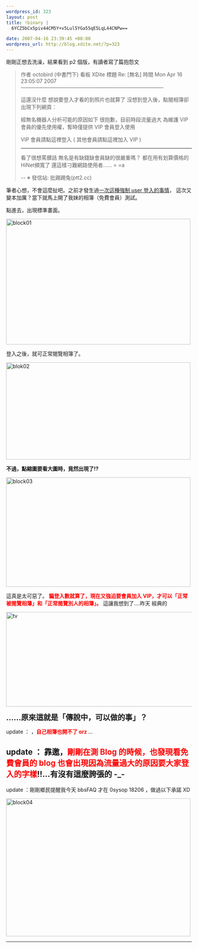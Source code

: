 ```yaml
--- 
wordpress_id: 323
layout: post
title: !binary |
  6YCZ5bCx5piv44CM5Y+v5Lul5YGa55qE5LqL44CNPw==

date: 2007-04-16 23:39:45 +08:00
wordpress_url: http://blog.xdite.net/?p=323
---
```

剛剛正想去洗澡，結果看到 p2 個版，有讀者寫了篇抱怨文

<blockquote> 作者  octobird (中書門下)                                        看板  XDite
 標題  Re: [無名]
 時間  Mon Apr 16 23:05:07 2007
───────────────────────────────────────

這還沒什麼
想說要登入才看的到照片也就算了
沒想到登入後，點閱相簿卻出現下列網頁：

經無名機器人分析可能的原因如下
很抱歉，目前時段流量過大
為維護 VIP 會員的優先使用權，暫時僅提供 VIP 會員登入使用

VIP 會員請點這裡登入   ( 其他會員請點這裡加入 VIP )

---
看了很想罵髒話
無名是有缺錢缺會員缺的很嚴重嗎？
都在用有划算價格的HiNet頻寬了
還這樣刁難網路使用者......
= =a

--
※ 發信站: 批踢踢兔(ptt2.cc)</blockquote>

筆者心想，不會這麼扯吧。之前才發生過<a href="http://blog.xdite.net/?p=303">一次這種強制 user  登入的事情</a>， 這次又變本加厲？當下就馬上開了我妹的相簿（免費會員）測試。

點進去，出現標準畫面。

<a href="http://www.flickr.com/photos/14765209@N00/461607252/" title="Photo Sharing"><img src="http://farm1.static.flickr.com/188/461607252_2f082dea02.jpg" alt="block01" height="340" width="500" /></a>

登入之後，就可正常閱覽相簿了。

<a href="http://www.flickr.com/photos/14765209@N00/461610842/" title="Photo Sharing"><img src="http://farm1.static.flickr.com/182/461610842_6c9226c284.jpg" alt="blok02" height="263" width="500" /></a>


<strong>不過，點縮圖要看大圖時，竟然出現了!?</strong>


<!--more-->
<a href="http://www.flickr.com/photos/14765209@N00/461607446/" title="Photo Sharing"><img src="http://farm1.static.flickr.com/253/461607446_196aa3a29a.jpg" alt="block03" height="296" width="500" /></a>

這真是太可惡了。
<font color="#ff0000"><b>騙登入數就算了，現在又強迫要會員加入 VIP，才可以「正常被閱覽相簿」和「正常閱覽別人的相簿」。</b></font>
這讓我想到了....昨天 經典的

<a href="http://www.flickr.com/photos/14765209@N00/460788699/" title="Photo Sharing"><img src="http://farm1.static.flickr.com/180/460788699_290ce50fde_o.jpg" alt="tv" height="256" width="542" /></a>

<b><big><big>......原來這就是「傳說中，可以做的事」？</big></big></b>

update ： ，<font color="#ff0000"><strong>自己相簿也開不了 orz </strong></font>...

update ： 靠邀，<font color="#ff0000"><strong>剛剛在測 Blog 的時候，也發現看免費會員的 blog 也會出現因為流量過大的原因要大家登入的字樣</strong></font>!!...有沒有這麼誇張的 -_-
---

update ：剛剛鄉民提醒我今天 bbsFAQ 才在 0sysop 18206 ，做過以下承諾 XD

<a href="http://www.flickr.com/photos/14765209@N00/461636343/" title="Photo Sharing"><img src="http://farm1.static.flickr.com/241/461636343_ac6d952cb7.jpg" width="500" height="373" alt="block04" /></a>

---

